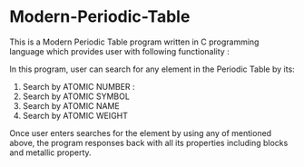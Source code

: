 # Modern-Periodic-Table

This is a Modern Periodic Table program written in C programming language which provides user with following functionality : 

In this program, user can search for any element in the Periodic Table by its:
1. Search by ATOMIC NUMBER :
2. Search by ATOMIC SYMBOL
3. Search by ATOMIC NAME
4. Search by ATOMIC WEIGHT

Once user enters searches for the element by using any of mentioned above,
the program responses back with all its properties including blocks and metallic property.
